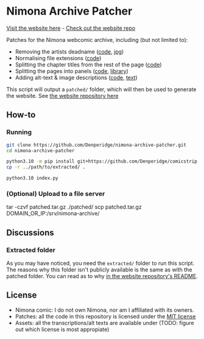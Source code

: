 # Nimona Archive Patcher
[Visit the website here](http://nimona.neonpastel.net/) - [Check out the website repo](https://github.com/Denperidge/Nimona-Archive)

Patches for the Nimona webcomic archive, including (but not limited to):

- Removing the artists deadname ([code](patches/replace_chapter_1_page_1.py), [jpg](assets/chapter-1/page-1.jpg))
- Normalising file extensions ([code](patches/jpegs_to_jpg.py)) 
- Splitting the chapter titles from the rest of the page ([code](patches/seperate_chapter_title.py))
- Splitting the pages into panels ([code](patches/split_to_panels.py), [library](https://github.com/Denperidge/comicstrip))
- Adding alt-text & image descriptions ([code](patches/generate_transcript_structure.py), [text](assets/))

This script will output a `patched/` folder, which will then be used to generate the website. See [the website repository here](https://github.com/Denperidge/Nimona-Archive)


## How-to
### Running
```bash
git clone https://github.com/Denperidge/nimona-archive-patcher.git
cd nimona-archive-patcher

python3.10 -m pip install git+https://github.com/Denperidge/comicstrip
cp -r ../path/to/extracted/ .

python3.10 index.py
```

### (Optional) Upload to a file server
tar -czvf patched.tar.gz ./patched/
scp patched.tar.gz DOMAIN_OR_IP:/srv/nimona-archive/


## Discussions
### Extracted folder
As you may have noticed, you need the `extracted/` folder to run this script. The reasons why this folder isn't publicly available is the same as with the patched folder. You can read as to why [in the website repository's README](https://github.com/Denperidge/Nimona-Archive#patched-folder).


## License
- Nimona comic: I do not own Nimona, nor am I affiliated with its owners.
- Patches: all the code in this repository is licensed under the [MIT license](LICENSE)
- Assets: all the transcriptions/alt texts are available under (TODO: figure out which license is most appropiate)
